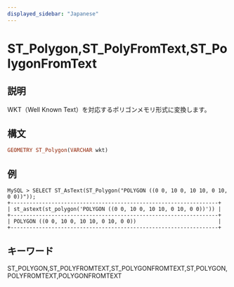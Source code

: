 ```yaml
---
displayed_sidebar: "Japanese"
---
```


# ST_Polygon,ST_PolyFromText,ST_PolygonFromText

## 説明

WKT（Well Known Text）を対応するポリゴンメモリ形式に変換します。

## 構文

```Haskell
GEOMETRY ST_Polygon(VARCHAR wkt)
```

## 例

```Plain Text
MySQL > SELECT ST_AsText(ST_Polygon("POLYGON ((0 0, 10 0, 10 10, 0 10, 0 0))"));
+------------------------------------------------------------------+
| st_astext(st_polygon('POLYGON ((0 0, 10 0, 10 10, 0 10, 0 0))')) |
+------------------------------------------------------------------+
| POLYGON ((0 0, 10 0, 10 10, 0 10, 0 0))                          |
+------------------------------------------------------------------+
```

## キーワード

ST_POLYGON,ST_POLYFROMTEXT,ST_POLYGONFROMTEXT,ST,POLYGON,POLYFROMTEXT,POLYGONFROMTEXT

